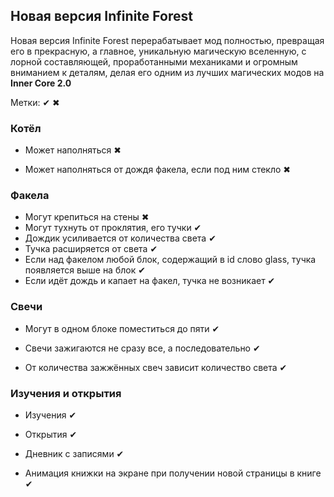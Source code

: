 ## Новая версия Infinite Forest

Новая версия Infinite Forest перерабатывает мод полностью, превращая его в прекрасную, а главное, уникальную магическую вселенную, с лорной составляющей, проработанными механиками и огромным вниманием к деталям, делая его одним из лучших магических модов на **Inner Core 2.0**

Метки: ✔ ✖

### Котёл

- Может наполняться ✖

- Может наполняться от дождя факела, если под ним стекло ✖
  
  

### Факела

- Могут крепиться на стены ✖
- Могут тухнуть от проклятия, его тучки ✔
- Дождик усиливается от количества света ✔
- Тучка расширяется от света ✔
- Если над факелом любой блок, содержащий в id слово glass, тучка появляется выше на блок ✔
- Если идёт дождь и капает на факел, тучка не возникает ✔



### Свечи

- Могут в одном блоке поместиться до пяти ✔

- Свечи зажигаются не сразу все, а последовательно ✔

- От количества зажжённых свеч зависит количество света ✔



### Изучения и открытия

- Изучения ✔

- Открытия ✔

- Дневник с записями ✔

- Анимация книжки на экране при получении новой страницы в книге ✔










